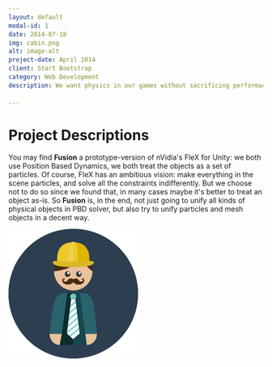 ```yaml
---
layout: default
modal-id: 1
date: 2014-07-18
img: cabin.png
alt: image-alt
project-date: April 2014
client: Start Bootstrap
category: Web Development
description: We want physics in our games without sacrificing performace, **Fusion** is built in the spirit of making high-performance physics system for Unity <a href="https://github.com/Ninjajie/Fusion">GitHub</a>. In Collaborate with <a href="https://www.yichenshou.com/">Ethan Shou</a>, a game developer at Zinemax.

---
```


# Project Descriptions

You may find **Fusion** a prototype-version of nVidia's FleX for Unity: we both use Position Based Dynamics, we both treat the objects as a set of particles. Of course, FleX has an ambitious vision: make everything in the scene particles, and solve all the constraints indifferently. But we choose not to do so since we found that, in many cases maybe it's better to treat an object as-is. So **Fusion** is, in the end, not just going to unify all kinds of physical objects in PBD solver, but also try to unify particles and mesh objects in a decent way.

![](img/profile.png)